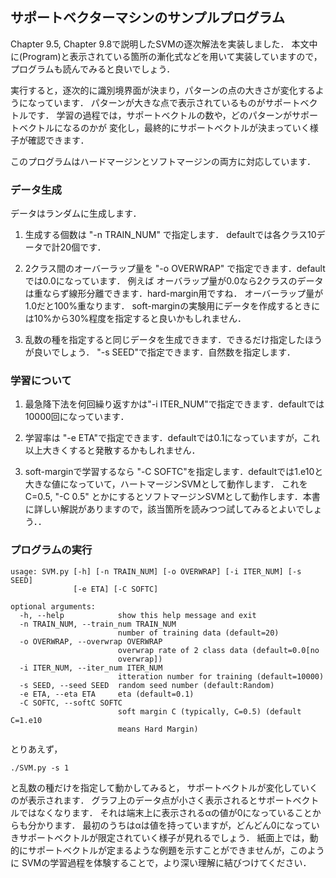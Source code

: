 ## サポートベクターマシンのサンプルプログラム

Chapter 9.5, Chapter 9.8で説明したSVMの逐次解法を実装しました．
本文中に(Program)と表示されている箇所の漸化式などを用いて実装していますので，
プログラムも読んでみると良いでしょう．

実行すると，逐次的に識別境界面が決まり，パターンの点の大きさが変化するようになっています．
パターンが大きな点で表示されているものがサポートベクトルです．
学習の過程では，サポートベクトルの数や，どのパターンがサポートベクトルになるのかが
変化し，最終的にサポートベクトルが決まっていく様子が確認できます．

このプログラムはハードマージンとソフトマージンの両方に対応しています．

### データ生成

データはランダムに生成します．

1. 生成する個数は "-n TRAIN_NUM" で指定します． defaultでは各クラス10データで計20個です．

2. 2クラス間のオーバーラップ量を "-o OVERWRAP" で指定できます．defaultでは0.0になっています．
   例えば オーバラップ量が0.0なら2クラスのデータは重ならず線形分離できます．hard-margin用ですね．
   オーバーラップ量が1.0だと100%重なります．
   soft-marginの実験用にデータを作成するときには10%から30%程度を指定すると良いかもしれません．

3. 乱数の種を指定すると同じデータを生成できます．できるだけ指定したほうが良いでしょう．
   "-s SEED"で指定できます．自然数を指定します．

### 学習について

1. 最急降下法を何回繰り返すかは"-i ITER_NUM"で指定できます．defaultでは 10000回になっています．

2. 学習率は "-e ETA"で指定できます．defaultでは0.1になっていますが，これ以上大きくすると発散するかもしれません．

3. soft-marginで学習するなら "-C SOFTC"を指定します．defaultでは1.e10と大きな値になっていて，ハートマージンSVMとして動作します．
   これをC=0.5,  "-C 0.5" とかにするとソフトマージンSVMとして動作します．本書に詳しい解説がありますので，該当箇所を読みつつ試してみるとよいでしょう．．

### プログラムの実行

```
usage: SVM.py [-h] [-n TRAIN_NUM] [-o OVERWRAP] [-i ITER_NUM] [-s SEED]
              [-e ETA] [-C SOFTC]

optional arguments:
  -h, --help            show this help message and exit
  -n TRAIN_NUM, --train_num TRAIN_NUM
                        number of training data (default=20)
  -o OVERWRAP, --overwrap OVERWRAP
                        overwrap rate of 2 class data (default=0.0[no
                        overwrap])
  -i ITER_NUM, --iter_num ITER_NUM
                        itteration number for training (default=10000)
  -s SEED, --seed SEED  random seed number (default:Random)
  -e ETA, --eta ETA     eta (default=0.1)
  -C SOFTC, --softC SOFTC
                        soft margin C (typically, C=0.5) (default C=1.e10
                        means Hard Margin)
```

とりあえず，

``
    ./SVM.py -s 1
``

と乱数の種だけを指定して動かしてみると，
サポートベクトルが変化していくのが表示されます．
グラフ上のデータ点が小さく表示されるとサポートベクトルではなくなります．
それは端末上に表示されるαの値が0になっていることからも分かります．
最初のうちはαは値を持っていますが，どんどん0になっていきサポートベクトルが限定されていく様子が見れるでしょう．
紙面上では，動的にサポートベクトルが定まるような例題を示すことができませんが，このように
SVMの学習過程を体験することで，より深い理解に結びつけてください．
